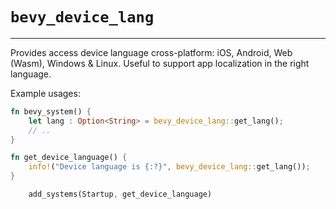 # `bevy_device_lang`

---

Provides access device language cross-platform: iOS, Android, Web (Wasm), Windows & Linux. Useful to support app localization in the right language.

Example usages:

```rust
fn bevy_system() {
    let lang : Option<String> = bevy_device_lang::get_lang();
    // ..
}

fn get_device_language() {
    info!("Device language is {:?}", bevy_device_lang::get_lang());
}

    add_systems(Startup, get_device_language)
```
